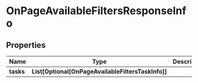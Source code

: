 # OnPageAvailableFiltersResponseInfo


## Properties

| Name | Type | Description | Notes |
|------------ | ------------- | ------------- | -------------|
**tasks** | **List[Optional[OnPageAvailableFiltersTaskInfo]]** |  |[optional]|